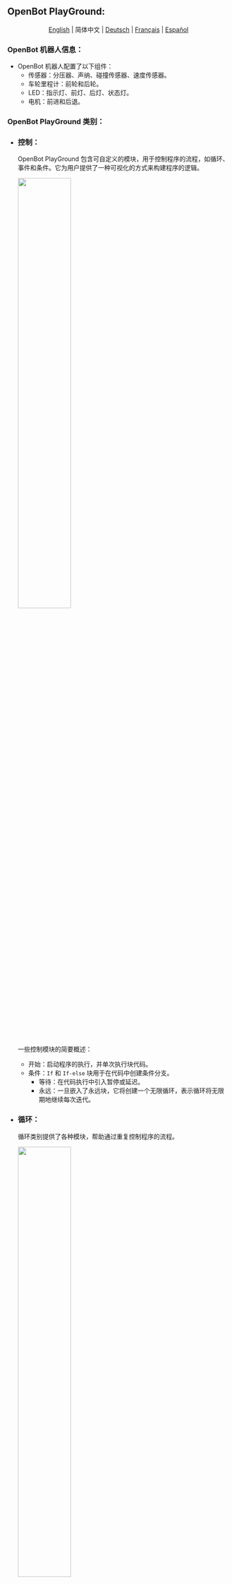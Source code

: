 ## OpenBot PlayGround:

<p align="center">
  <a href="README.md">English</a> |
  <span>简体中文</span> |
  <a href="README.de-DE.md">Deutsch</a> |
  <a href="README.fr-FR.md">Français</a> |
  <a href="README.es-ES.md">Español</a>
</p>

### OpenBot 机器人信息：

- OpenBot 机器人配置了以下组件：
    - 传感器：分压器、声纳、碰撞传感器、速度传感器。
    - 车轮里程计：前轮和后轮。
    - LED：指示灯、前灯、后灯、状态灯。
    - 电机：前进和后退。

### OpenBot PlayGround 类别：

- ### 控制：

  OpenBot PlayGround 包含可自定义的模块，用于控制程序的流程，如循环、事件和条件。它为用户提供了一种可视化的方式来构建程序的逻辑。

    <img src="../../../../docs/images/playground_blockly_control.jpg" height="50%" width="50%"/>

  一些控制模块的简要概述：
    - 开始：启动程序的执行，并单次执行块代码。
    - 条件：``If`` 和 ``If-else`` 块用于在代码中创建条件分支。
        - 等待：在代码执行中引入暂停或延迟。
        - 永远：一旦嵌入了永远块，它将创建一个无限循环，表示循环将无限期地继续每次迭代。

- ### 循环：

  循环类别提供了各种模块，帮助通过重复控制程序的流程。

     <img src="../../../../docs/images/playground_blockly_loops.jpg" height="50%" width="50%"/>

  下面列出了一些循环模块的示例：

    - 重复：``Repeat`` 块允许您定义一组块执行的迭代次数。
    - 当：``While`` 块在指定条件为真时继续执行一组块。

- ### 运算符：

  运算符允许您在程序中执行多种操作或计算。这些模块允许您根据需要构建复杂的表达式和条件。

  <img src="../../../../docs/images/playground_operator_blocks.jpg" height="50%" width="50%"/>

  这里是一些常见的运算符类型，您可能会在 OpenBot PlayGround 中找到：

    - 算术：加法、减法、乘法、除法和其他算术操作在此类别中可用。
    - 数学运算符：像“幂”、“平方根”和“随机分数”这样的模块用于执行更高级的数学计算。

- ### 变量：

  变量用于在块内存储数据，并且在变量类别块中允许您声明、设置、更改和操作变量。OpenBot PlayGround 中的变量概念帮助您在程序中管理和操作数据。

  <img src="../../../../docs/images/playground_variable_blocks.jpg" height="50%" width="50%"/>

  看看一些变量块的示例：

    - 设置：设置变量块将为变量分配一个值。
    - 更改：它将帮助您修改现有变量的值。

- ### 灯光：

  灯光是 OpenBot PlayGround 提供的另一种类别，帮助使用指示灯并动态设置亮度值。

  <img src="../../../../docs/images/playground_light_blocks.jpg" height="50%" width="50%"/>

  下面是一些示例：
    - 指示灯：用于通过打开/关闭来启用指示灯的块。
    - 亮度：用于通过动态值设置尾灯和前灯的亮度。

  注意：将亮度保持在零将使亮度模式关闭，如果亮度达到最高点即100，将打开亮度模式。

- ### 控制器：

  当然！在控制器块中选择模式时，它将统一应用于 OpenBot 机器人应用程序中的所有其他片段。

  <img src="../../../../docs/images/playground_controller_blocks.jpg" height="50%" width="50%"/>

  下面是控制器块的示例：

    - 切换控制器：帮助您选择控制器方法，使用游戏手柄或手机。
    - 驾驶模式：帮助您切换驾驶模式，使用摇杆、游戏或双重模式。

   <p style="color:yellow ">提示：如果您选择手机作为控制器，那么在机器人应用程序中驾驶模式将自动设置为双重模式，而不管选择的块驾驶模式如何。</p>

- ### 声音：

  声音块可用于播放驾驶模式和机器人静态速度的声音。

  <img src="../../../../docs/images/playground_sound_blocks.jpg" height="50%" width="50%"/>

  让我们看一些示例：

    - 速度：帮助您播放慢速、中速和快速的声音。
    - 模式：帮助您播放双重、摇杆或游戏模式的声音。

- ### 传感器：

  传感器块将返回 OpenBot 状态和环境状态的不同读数。

  <img src="../../../../docs/images/playground_sensors_blocks.jpg" height="50%" width="50%"/>

  概述：
    - 手机传感器：帮助测量不同轴（3维）的陀螺仪、加速度和磁性读数。
    - 车传感器：帮助提供不同的读数，如声纳、速度。还会检查碰撞传感器是否与障碍物碰撞。

- ### 移动：

  顾名思义，它负责机器人在任何速度和任何方向上的移动，速度限制为0-255。

  <img src="../../../../docs/images/playground_movement_blocks.jpg" height="50%" width="50%"/>

  让我们看一些示例：

    - 设置速度：帮助设置慢速、中速和快速的速度。
    - 移动：帮助以所需速度向前或向后、向左或向右移动。

  关键点：
    - 如果左侧速度值设置低于右侧，机器人将逆时针移动，反之亦然。
    - 如果您使左右速度相等，它将直线移动。
    - 在左侧设置正值，在右侧设置负值将使机器人旋转。

- ### 人工智能（AI）：

  OpenBot Playground 提供了另一个重要类别，名为人工智能，进一步配置了许多功能，如物体跟踪、自动驾驶、目标导航。

  <img src="../../../../docs/images/playground_ai_blocks.jpg" height="50%" width="50%"/>

  让我们通过一些块示例来理解这个概念：
    - ``物体跟踪``：其主要功能是检测物体。这个 AI 片段允许您选择任何物体进行跟踪。根据您的手机性能，您可以灵活选择物体检测模型。默认情况下，此块配备了“MobileNetV1-300”模型。此外，您还可以手动添加任何您选择的模型。
    - ``自动驾驶``：此片段也可通过 OpenBot Playground 使用，利用数据收集，其中预训练的数据集（ML 模型 CIL-Mobile-Cmd）已集成。随后，摄像头片段显示在屏幕上，开始跟踪捕获的路径。
    - ``目标导航``：此块的主要目标是通过导航到达指定点。您可以使用其中的导航模型在三维视图中配置前进和左转值。当项目在手机上执行时，点导航片段将显示在屏幕上，带有增强现实（AR）视图。随后，机器人将开始移动，直到成功到达目标。

   <p style="color: yellow">提示：如果您已集成外部模型，请确保在 Playground 中启用 AutoSync。此功能将帮助您在块中显示新添加的模型，并验证模型在机器人应用程序中的可用性和成功下载。</p>

- ### 高级人工智能（AI）：

  OpenBotPlayground 引入了几个进步，具有高级人工智能（AI），提供用于检测和自动驾驶功能的模块化块。

  <img src="../../../../docs/images/playground_advance_ai_blocks.jpg" height="50%" width="50%"/>

  #### 多重检测块：

    - 这个高级模块设计用于物体跟踪，适用于各种类别，如人、车、书、交通灯等。物体的识别由集成的 AI 模型进行。此模块的功能取决于指定的条件。
    - 该块设计用于启用多重物体检测，初始化指定类别的过程。一旦检测到所选类别，机器人将执行后续“do”语句中列出的所有任务。如果在定义的连续帧数内未检测到指定类别，机器人将继续执行后续``do``语句中指定的任务。该块可以在 Playground 中多次使用，用于不同的类别。